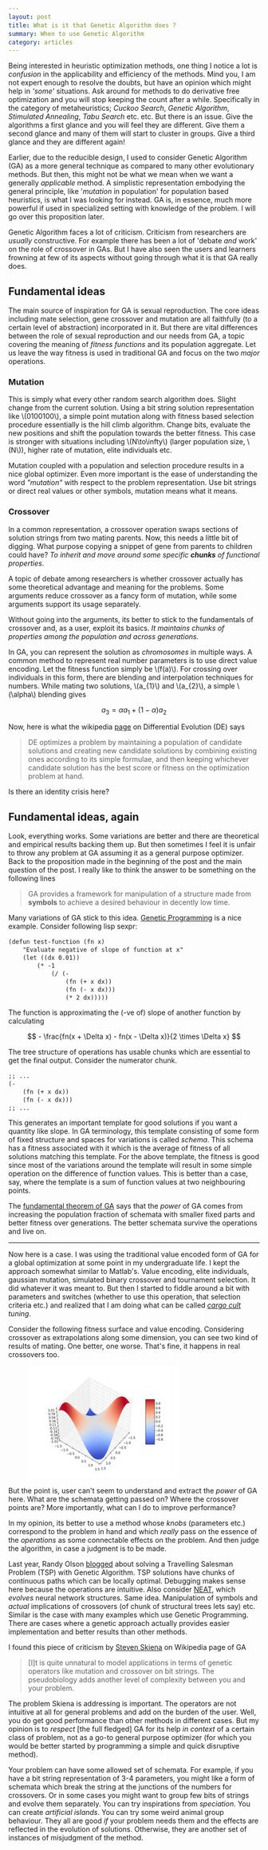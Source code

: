 ```yaml
---
layout: post
title: What is it that Genetic Algorithm does ?
summary: When to use Genetic Algorithm
category: articles
---
```


<span class="dropcap">B</span>eing interested in heuristic optimization methods,
one thing I notice a lot is *confusion* in the applicability and efficiency of
the methods. Mind you, I am not expert enough to resolve the doubts, but have an
opinion which might help in *'some'* situations. Ask around for methods to do
derivative free optimization and you will stop keeping the count after a while.
Specifically in the category of metaheuristics; *Cuckoo Search*, *Genetic
Algorithm*, *Stimulated Annealing*, *Tabu Search* etc. etc. But there is an issue.
Give the algorithms a first glance and you will feel they are different. Give
them a second glance and many of them will start to cluster in groups. Give a
third glance and they are different again!

Earlier, due to the reducible design, I used to consider Genetic Algorithm (GA) as a
more general technique as compared to many other evolutionary methods. But then,
this might not be what we mean when we want a generally *applicable* method.
A simplistic representation embodying the general principle, like
'*mutation* in population' for population based heuristics, is what I was
looking for instead. GA is, in essence, much more powerful if used in
specialized setting with knowledge of the problem. I will go over this
proposition later.

Genetic Algorithm faces a lot of criticism. Criticism from researchers are
*usually* constructive. For example there has been a lot of 'debate *and* work'
on the role of crossover in GAs. But I have also seen the users and learners
frowning at few of its aspects without going through what it is that GA really
does.

## Fundamental ideas

The main source of inspiration for GA is sexual reproduction. The core ideas
including mate selection, gene crossover and mutation are all faithfully (to a
certain level of abstraction) incorporated in it. But there are vital differences
between the role of sexual reproduction and our needs from GA, a topic covering
the meaning of *fitness functions* and its population aggregate. Let us leave
the way fitness is used in traditional GA and focus on the two *major*
operations.

### Mutation

This is simply what every other random search algorithm does. Slight change from
the current solution. Using a bit string solution representation like
\\(0100100\\), a simple point mutation along with fitness based selection
procedure essentially is the hill climb algorithm. Change bits, evaluate the new
positions and shift the population towards the better fitness. This case is
stronger with situations including \\(N\to\infty\\) (larger population size,
\\(N\\)), higher rate of mutation, elite individuals etc.

Mutation coupled with a population and selection procedure results in a nice
global optimizer. Even more important is the ease of understanding the word
*"mutation"* with respect to the problem representation. Use bit strings or
direct real values or other symbols, mutation means what it means.

### Crossover

In a common representation, a crossover operation swaps sections of solution
strings from two mating parents. Now, this needs a little bit of digging. What
purpose copying a snippet of gene from parents to children could have? *To inherit
 and move around some specific **chunks** of functional properties*.

A topic of debate among researchers is whether crossover actually has some
theoretical advantage and meaning for the problems. Some arguments reduce
crossover as a fancy form of mutation, while some arguments support its usage
separately.

Without going into the arguments, its better to stick to the
fundamentals of crossover and, as a user, exploit its basics. *It maintains
chunks of properties among the population and across generations.*

In GA, you can represent the solution as *chromosomes* in multiple ways. A
common method to represent real number parameters is to use direct value
encoding. Let the fitness function simply be \\(f(a)\\). For crossing over
individuals in this form, there are blending and interpolation techniques for
numbers. While mating two solutions, \\(a_{1}\\) and \\(a_{2}\\), a simple
\\(\alpha\\) blending gives

$$ a_{3} = \alpha a_{1} + (1-\alpha) a_{2}$$

Now, here is what the wikipedia
[page](https://en.wikipedia.org/wiki/Differential_evolution) on Differential
Evolution (DE) says

> DE optimizes a problem by maintaining a population of candidate solutions and
> creating new candidate solutions by combining existing ones according to its
> simple formulae, and then keeping whichever candidate solution has the best
> score or fitness on the optimization problem at hand.

Is there an identity crisis here?

## Fundamental ideas, again

Look, everything works. Some variations are better and there are theoretical and
empirical results backing them up. But then sometimes I feel it is unfair to
throw any problem at GA assuming it as a general purpose optimizer. Back to the
proposition made in the beginning of the post and the main question of the post.
I really like to think the answer to be something on the following lines

> GA provides a framework for manipulation of a structure made from **symbols**
> to achieve a desired behaviour in decently low time.

Many variations of GA stick to this idea.
[Genetic Programming](https://en.wikipedia.org/wiki/Genetic_programming) is a
nice example. Consider following lisp sexpr:

~~~ elisp
(defun test-function (fn x)
    "Evaluate negative of slope of function at x"
    (let ((dx 0.01))
        (* -1
            (/ (-
                (fn (+ x dx))
                (fn (- x dx)))
                (* 2 dx)))))
~~~

The function is approximating the (-ve of) slope of another function by calculating

$$ - \frac{fn(x + \Delta x) - fn(x - \Delta x)}{2 \times \Delta x} $$

The tree structure of operations has usable chunks which are essential to get
the final output. Consider the numerator chunk.

~~~ elisp
;; ...
(-
    (fn (+ x dx))
    (fn (- x dx)))
;; ...
~~~

This generates an important template for good solutions if you want a quantity
like slope. In GA terminology, this template consisting of some form of fixed
structure and spaces for variations is called *schema*. This schema has a
fitness associated with it which is the average of fitness of all solutions
matching this template. For the above template, the fitness is good since most
of the variations around the template will result in some simple operation on
the difference of function values. This is better than a case, say, where the
template is a sum of function values at two neighbouring points.

The
[fundamental theorem of GA](https://en.wikipedia.org/wiki/Holland%27s_schema_theorem)
says that the *power* of GA comes from increasing the population fraction of
schemata with smaller fixed parts and better fitness over generations. The
better schemata survive the operations and live on.

---

Now here is a case. I was using the traditional value encoded form of GA for a
global optimization at some point in my undergraduate life. I kept the approach
somewhat similar to Matlab's. Value encoding, elite individuals, gaussian mutation,
simulated binary crossover and tournament selection. It did whatever it was
meant to. But then I started to fiddle around a bit with parameters and switches
(whether to use this operation, that selection criteria etc.) and realized that
I am doing what can be called
*[cargo cult](https://en.wikipedia.org/wiki/Cargo_cult_science) tuning*.

Consider the following fitness surface and value encoding. Considering crossover
as extrapolations along some dimension, you can see two kind of results of
mating. One better, one worse. That's fine, it happens in real crossovers too.

<figure>
<img src="/images/posts/ga/surf.png">
</figure>

But the point is, user can't seem to understand and extract the *power* of
GA here. What are the schemata getting passed on? Where the crossover points
are? More importantly, what can I do to improve performance?

In my opinion, its better to use a method whose *knobs* (parameters etc.)
correspond to the problem in hand and which *really* pass on the essence of the
*operations* as some connectable effects on the problem. And then judge the
algorithm, in case a judgment is to be made.

Last year, Randy Olson
[blogged](http://www.randalolson.com/2015/02/03/heres-waldo-computing-the-optimal-search-strategy-for-finding-waldo/)
about solving a Travelling Salesman Problem (TSP) with Genetic Algorithm. TSP
solutions have chunks of continuous paths which can be locally optimal.
Debugging makes sense here because the operations are intuitive. Also consider
[NEAT](https://en.wikipedia.org/wiki/Neuroevolution_of_augmenting_topologies),
which *evolves* neural network structures. Same idea. Manipulation of symbols
and *actual* implications of crossovers (of chunk of structural trees lets say)
etc. Similar is the case with many examples which use Genetic Programming. There
are cases where a genetic approach actually provides easier implementation and
better results than other methods.

I found this piece of criticism by
[Steven Skiena](https://en.wikipedia.org/wiki/Steven_Skiena) on Wikipedia page
of GA

>[I]t is quite unnatural to model applications in terms of genetic operators
>like mutation and crossover on bit strings. The pseudobiology adds another
>level of complexity between you and your problem.

The problem Skiena is addressing is important. The operators are not intuitive
at all for general problems and add on the burden of the user. Well, you do get
good performance than other methods in different cases. But my opinion is to
*respect* [the full fledged] GA for its help *in context* of a certain class of
problem, not as a go-to general purpose optimizer (for which you would be better
started by programming a simple and quick disruptive method).

Your problem can have some allowed set of schemata. For example, if you have a
bit string representation of 3-4 parameters, you might like a form of schemata
which break the string at the junctions of the numbers for crossovers. Or in
some cases you might want to group few bits of strings and evolve them
separately. You can try inspirations from *speciation*. You can create *artificial
islands*. You can try some weird animal group behaviour. They all are good *if*
your problem needs them and the effects are reflected in the evolution of
solutions. Otherwise, they are another set of instances of misjudgment of the
method.
